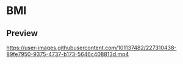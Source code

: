 # BMI

## Preview

https://user-images.githubusercontent.com/101137482/227310438-89fe7950-9375-4737-b173-5646c408813d.mp4

